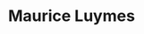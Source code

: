 ---
id: 16
title: 'Maurice Luymes'
description: 'Maurice Luymes komt uit de Achterhoek en heeft Rechten gestudeerd in Nijmegen. Zijn interesse ligt bij filosofie en psychologie: hoe lopen de processen die verborgen zitten achter onze  dagelijkse indrukken.'
keyword: Jurist
pseudonym: false
image: 5656d1b4-005d-47dc-95d3-38c4447862f1.jpg
---